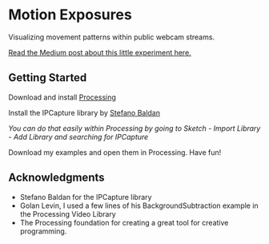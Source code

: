 # Motion Exposures

Visualizing movement patterns within public webcam streams.

[Read the Medium post about this little experiment here.](https://medium.com/@ybrouwer/motion-exposures-visualizing-movement-patterns-from-public-webcams-c6e2aeac585e)

## Getting Started

Download and install [Processing](https://processing.org/)

Install the IPCapture library by [Stefano Baldan](http://www.stefanobaldan.com/projects/ipcapture/)

_You can do that easily within Processing by going to Sketch - Import Library - Add Library and searching for IPCapture_

Download my examples and open them in Processing. Have fun!

## Acknowledgments

* Stefano Baldan for the IPCapture library
* Golan Levin, I used a few lines of his BackgroundSubtraction example in the Processing Video Library
* The Processing foundation for creating a great tool for creative programming.
